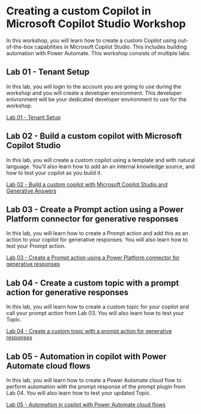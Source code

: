 # Creating a custom Copilot in Microsoft Copilot Studio Workshop

In this workshop, you will learn how to create a custom Copilot using out-of-the-box capabilities in Microsoft Copilot Studio. This includes building automation with Power Automate. This workshop consists of multiple labs:

## Lab 01 - Tenant Setup

In this lab, you will login to the account you are going to use during the workshop and you will create a developer environment. This developer enivronment will be your dedicated developer environment to use for the workshop.

[Lab 01 - Tenant Setup](./lab-01/README.md)

## Lab 02 - Build a custom copilot with Microsoft Copilot Studio

In this lab, you will create a custom copilot using a template and with natural language. You'll also learn how to add an an internal knowledge source, and how to test your copilot as you build it.

[Lab 02 - Build a custom copilot with Microsoft Copilot Studio and Generative Answers](./lab-02/README.md)

## Lab 03 - Create a Prompt action using a Power Platform connector for generative responses

In this lab, you will learn how to create a Prompt action and add this as an action to your copilot for generative responses. You will also learn how to test your Prompt action.

[Lab 03 - Create a Prompt action using a Power Platform connector for generative responses](./lab-03/README.md)

## Lab 04 - Create a custom topic with a prompt action for generative responses

In this lab, you will learn how to create a custom topic for your copilot and call your prompt action from Lab 03. You will also learn how to test your Topic.

[Lab 04 - Create a custom topic with a prompt action for generative responses](./lab-04/README.md)

## Lab 05 - Automation in copilot with Power Automate cloud flows

In this lab, you will learn how to create a Power Automate cloud flow to perform automation with the prompt response of the prompt plugin from Lab 04. You will also learn how to test your updated Topic.

[Lab 05 - Automation in copilot with Power Automate cloud flows](./lab-05/README.md)
